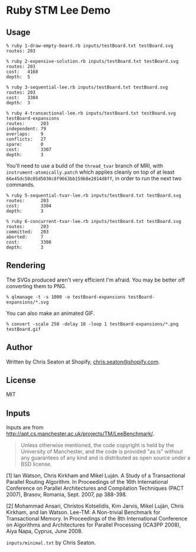 # Ruby STM Lee Demo

## Usage

```
% ruby 1-draw-empty-board.rb inputs/testBoard.txt testBoard.svg
routes: 203

% ruby 2-expensive-solution.rb inputs/testBoard.txt testBoard.svg
routes: 203
cost:   4168
depth:  5

% ruby 3-sequential-lee.rb inputs/testBoard.txt testBoard.svg
routes: 203
cost:   3304
depth:  3

% ruby 4-transactional-lee.rb inputs/testBoard.txt testBoard.svg testBoard-expansions
routes:      203
independent: 79
overlaps:    9
conflicts:   27
spare:       0
cost:        3307
depth:       3
```

You'll need to use a build of the `thread_tvar` branch of MRI, with `instrument-atomically.patch` which applies cleanly on top of at least `66e45dc50c05d5030c8f9663bb159b8e2014d8ff`, in order to run the next two commands.

```
% ruby 5-sequential-tvar-lee.rb inputs/testBoard.txt testBoard.svg
routes:      203
cost:        3304
depth:       3

% ruby 6-concurrent-tvar-lee.rb inputs/testBoard.txt testBoard.svg
routes:      203
committed:   203
aborted:     7
cost:        3308
depth:       3
```

## Rendering

The SVGs produced aren't very efficient I'm afraid. You may be better off converting them to PNG.

```
% qlmanage -t -s 1000 -o testBoard-expansions testBoard-expansions/*.svg
```

You can also make an animated GIF.

```
% convert -scale 250 -delay 10 -loop 1 testBoard-expansions/*.png testBoard.gif
```

## Author

Written by Chris Seaton at Shopify, chris.seaton@shopify.com.

## License

MIT

## Inputs

Inputs are from http://apt.cs.manchester.ac.uk/projects/TM/LeeBenchmark/.

> Unless otherwise mentioned, the code copyright is held by the University of Manchester, and the code is provided "as is" without any guarantees of any kind and is distributed as open source under a BSD license.

[1] Ian Watson, Chris Kirkham and Mikel Luján. A Study of a Transactional Parallel Routing Algorithm. In Proceedings of the 16th International Conference on Parallel Architectures and Compilation Techniques (PACT 2007), Brasov, Romania, Sept. 2007, pp 388-398.

[2] Mohammad Ansari, Christos Kotselidis, Kim Jarvis, Mikel Luján, Chris Kirkham, and Ian Watson. Lee-TM: A Non-trivial Benchmark for Transactional Memory. In Proceedings of the 8th International Conference on Algorithms and Architectures for Parallel Processing (ICA3PP 2008), Aiya Napa, Cyprus, June 2008.

`inputs/minimal.txt` by Chris Seaton.
